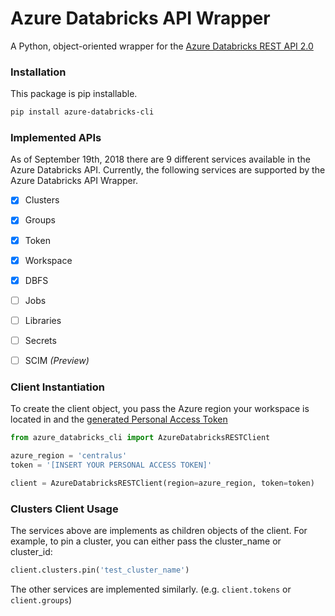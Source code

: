 # Azure Databricks API Wrapper
A Python, object-oriented wrapper for the [Azure Databricks REST API 2.0](https://docs.azuredatabricks.net/api/latest/index.html)

### Installation
This package is pip installable.
```bash
pip install azure-databricks-cli
```

### Implemented APIs
As of September 19th, 2018 there are 9 different services available in the Azure Databricks API. Currently, the following 
services are supported by the Azure Databricks API Wrapper.
* [x] Clusters
* [x] Groups
* [x] Token
* [x] Workspace
* [x] DBFS
* [ ] Jobs
* [ ] Libraries
* [ ] Secrets
* [ ] SCIM _(Preview)_


### Client Instantiation
To create the client object, you pass the Azure region your workspace is located in and the [generated Personal Access Token](https://docs.databricks.com/api/latest/authentication.html#generate-a-token)
```python
from azure_databricks_cli import AzureDatabricksRESTClient

azure_region = 'centralus'
token = '[INSERT YOUR PERSONAL ACCESS TOKEN]' 

client = AzureDatabricksRESTClient(region=azure_region, token=token)
```

### Clusters Client Usage
The services above are implements as children objects of the client. For example, to pin a cluster, you can either pass the cluster_name or cluster_id:
```python
client.clusters.pin('test_cluster_name')
```

The other services are implemented similarly. (e.g. `client.tokens` or `client.groups`) 

